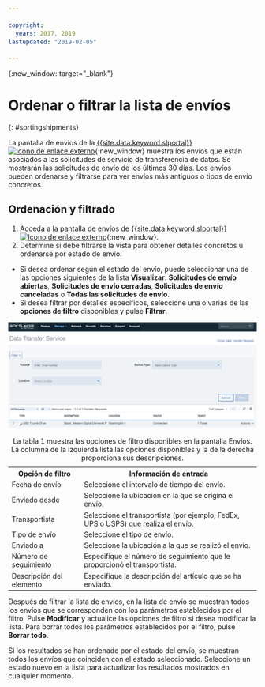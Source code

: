 ```yaml
---

copyright:
  years: 2017, 2019
lastupdated: "2019-02-05"

---
```

{:new_window: target="_blank"}

# Ordenar o filtrar la lista de envíos
{: #sortingshipments}

La pantalla de envíos de la [{{site.data.keyword.slportal}} ![Icono de enlace externo](../../icons/launch-glyph.svg "Icono de enlace externo")](https://control.softlayer.com/){:new_window} muestra los envíos que están asociados a las solicitudes de servicio de transferencia de datos. Se mostrarán las solicitudes de envío de los últimos 30 días. Los envíos pueden ordenarse y filtrarse para ver envíos más antiguos o tipos de envío concretos.

## Ordenación y filtrado

1. Acceda a la pantalla de envíos de [{{site.data.keyword.slportal}} ![Icono de enlace externo](../../icons/launch-glyph.svg "Icono de enlace externo")](https://control.softlayer.com/){:new_window}.
2. Determine si debe filtrarse la vista para obtener detalles concretos u ordenarse por estado de envío.
  - Si desea ordenar según el estado del envío, puede seleccionar una de las opciones siguientes de la lista **Visualizar**: **Solicitudes de envío abiertas**, **Solicitudes de envío cerradas**, **Solicitudes de envío canceladas** o **Todas las solicitudes de envío**.
  - Si desea filtrar por detalles específicos, seleccione una o varias de las **opciones de filtro** disponibles y pulse **Filtrar**.


![Pantalla de envíos DTS](/images/DTSShipmentScreen.PNG)

<table><caption>La tabla 1 muestra las opciones de filtro disponibles en la pantalla Envíos. La columna de la izquierda lista las opciones disponibles y la de la derecha proporciona sus descripciones.</caption>
<tr><th>Opción de filtro</th><th>Información de entrada</th></tr>
<tr><td>Fecha de envío</td><td>Seleccione el intervalo de tiempo del envío.</td></tr>
<tr><td>Enviado desde</td><td>Seleccione la ubicación en la que se origina el envío.</td></tr>
<tr><td>Transportista</td><td>Seleccione el transportista (por ejemplo, FedEx, UPS o USPS) que realiza el envío.</td></tr>
<tr><td>Tipo de envío</td><td>Seleccione el tipo de envío.</td></tr>
<tr><td>Enviado a</td><td>Seleccione la ubicación a la que se realizó el envío.</td></tr>
<tr><td>Número de seguimiento</td><td>Especifique el número de seguimiento que le proporcionó el transportista.</td></tr>
<tr><td>Descripción del elemento</td><td>Especifique la descripción del artículo que se ha enviado.</td></tr>
</table>


Después de filtrar la lista de envíos, en la lista de envío se muestran todos los envíos que se corresponden con los parámetros establecidos por el filtro. Pulse **Modificar** y actualice las opciones de filtro si desea modificar la lista. Para borrar todos los parámetros establecidos por el filtro, pulse **Borrar todo**.

Si los resultados se han ordenado por el estado del envío, se muestran todos los envíos que coinciden con el estado seleccionado. Seleccione un estado nuevo en la lista para actualizar los resultados mostrados en cualquier momento.
